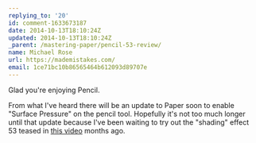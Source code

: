 ```yaml
---
replying_to: '20'
id: comment-1633673187
date: 2014-10-13T18:10:24Z
updated: 2014-10-13T18:10:24Z
_parent: /mastering-paper/pencil-53-review/
name: Michael Rose
url: https://mademistakes.com/
email: 1ce71bc10b86565464b612093d89707e
---
```


Glad you're enjoying Pencil.

From what I've heard there will be an update to Paper soon to enable "Surface
Pressure" on the pencil tool. Hopefully it's not too much longer until that
update because I've been waiting to try out the "shading" effect 53 teased in
[this video](http://vimeo.com/98146708) months ago.
